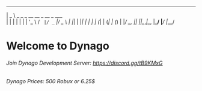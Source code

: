   ____                                
 |  _ \ _   _ _ __   __ _  __ _  ___  
 | | | | | | | '_ \ / _` |/ _` |/ _ \ 
 | |_| | |_| | | | | (_| | (_| | (_) |
 |____/ \__, |_| |_|\__,_|\__, |\___/ 
        |___/             |___/       

# Welcome to Dynago

###### Join Dynago Development Server: https://discord.gg/tB9KMxG

###### Dynago Prices: 500 Robux or 6.25$
